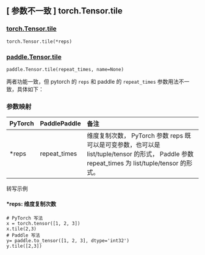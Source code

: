 ## [ 参数不一致 ] torch.Tensor.tile

### [torch.Tensor.tile](https://pytorch.org/docs/stable/generated/torch.Tensor.tile.html#torch.Tensor.tile)

```
torch.Tensor.tile(*reps)
```

### [paddle.Tensor.tile](https://www.paddlepaddle.org.cn/documentation/docs/zh/develop/api/paddle/Tensor_cn.html#tile-repeat-times-name-none)

```
paddle.Tensor.tile(repeat_times, name=None)
```

两者功能一致，但 pytorch 的 `reps` 和 paddle 的 `repeat_times` 参数用法不一致，具体如下：

### 参数映射

| PyTorch | PaddlePaddle | 备注                                                         |
| ------- | ------------ | :----------------------------------------------------------- |
| *reps   | repeat_times | 维度复制次数， PyTorch 参数 reps 既可以是可变参数，也可以是 list/tuple/tensor 的形式， Paddle 参数 repeat_times 为 list/tuple/tensor 的形式。 |

转写示例

#### ***reps: 维度复制次数**

```
# PyTorch 写法
x = torch.tensor([1, 2, 3])
x.tile(2,3)
# Paddle 写法
y= paddle.to_tensor([1, 2, 3], dtype='int32')
y.tile([2,3])
```
